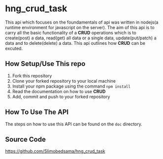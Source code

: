 # hng_crud_task
This api which focuses on the foundamentals of api was written in nodejs(a runtime environment for javascript on the server). The aim of this api is to carry all the basic functionality of a **CRUD** operations which is to create(post) a data, read(get) all data or a single data, update(put/patch) a data and to delete(delete) a data. This api outlines how **CRUD** can be excuted.
## How Setup/Use This repo
1. Fork this repository
2. Clone your forked repository to your local machine
3. Install your npm package using the command `npm install`
4. Read the documentation on how to use **CRUD**
5. Add, commit and push to your forked repository
## How To Use The API
The steps on how to use this API can be found on the `doc` directory.
## Source Code 
https://github.com/Slimobedsama/hng_crud_task